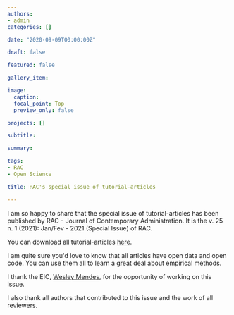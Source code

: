 ```yaml
---
authors:
- admin
categories: []

date: "2020-09-09T00:00:00Z"

draft: false

featured: false

gallery_item:

image:
  caption: 
  focal_point: Top
  preview_only: false

projects: []

subtitle: 

summary: 

tags:
- RAC
- Open Science

title: RAC's special issue of tutorial-articles

---
```


I am so happy to share that the special issue of tutorial-articles has been published by RAC - Journal of Contemporary Administration. It is the v. 25 n. 1 (2021): Jan/Fev - 2021 (Special Issue) of RAC.

You can download all tutorial-articles [here](https://rac.anpad.org.br/index.php/rac/issue/view/147). 

I am quite sure you'd love to know that all articles have open data and open code. You can use them all to learn a great deal about empirical methods.

I thank the EIC, [Wesley Mendes](http://buscatextual.cnpq.br/buscatextual/visualizacv.do?id=K4777646J1), for the opportunity of working on this issue.

I also thank all authors that contributed to this issue and the work of all reviewers.




